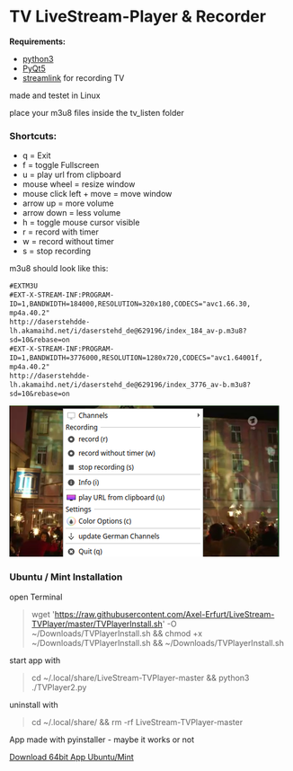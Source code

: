 # TV LiveStream-Player & Recorder

__Requirements:__

- [python3](https://www.python.org/)
- [PyQt5](https://www.riverbankcomputing.com/software/pyqt/download5)
- [streamlink](https://github.com/streamlink/streamlink) for recording TV

made and testet in Linux

place your m3u8 files inside the tv_listen folder

### Shortcuts:
- q = Exit
- f = toggle Fullscreen
- u = play url from clipboard
- mouse wheel = resize window
- mouse click left + move = move window
- arrow up = more volume
- arrow down = less volume
- h = toggle mouse cursor visible
- r = record with timer
- w = record without timer
- s = stop recording

m3u8 should look like this:

    #EXTM3U
    #EXT-X-STREAM-INF:PROGRAM-ID=1,BANDWIDTH=184000,RESOLUTION=320x180,CODECS="avc1.66.30, mp4a.40.2"
    http://daserstehdde-lh.akamaihd.net/i/daserstehd_de@629196/index_184_av-p.m3u8?sd=10&rebase=on
    #EXT-X-STREAM-INF:PROGRAM-ID=1,BANDWIDTH=3776000,RESOLUTION=1280x720,CODECS="avc1.64001f, mp4a.40.2"
    http://daserstehdde-lh.akamaihd.net/i/daserstehd_de@629196/index_3776_av-b.m3u8?sd=10&rebase=on
    
    
![screenshot](https://github.com/Axel-Erfurt/LiveStream-TVPlayer/blob/master/screenshot.png)


### Ubuntu / Mint Installation

open Terminal

> wget 'https://raw.githubusercontent.com/Axel-Erfurt/LiveStream-TVPlayer/master/TVPlayerInstall.sh' -O ~/Downloads/TVPlayerInstall.sh && chmod +x ~/Downloads/TVPlayerInstall.sh && ~/Downloads/TVPlayerInstall.sh 

start app with

> cd ~/.local/share/LiveStream-TVPlayer-master && python3 ./TVPlayer2.py 

uninstall with

> cd ~/.local/share/ && rm -rf LiveStream-TVPlayer-master


App made with pyinstaller - maybe it works or not

[Download 64bit App Ubuntu/Mint](https://mega.nz/#!mTgAlYpZ!OyNa_2tsWq8emOcZNFWO8gI0e6nAco7bty4-aSB7toU)
